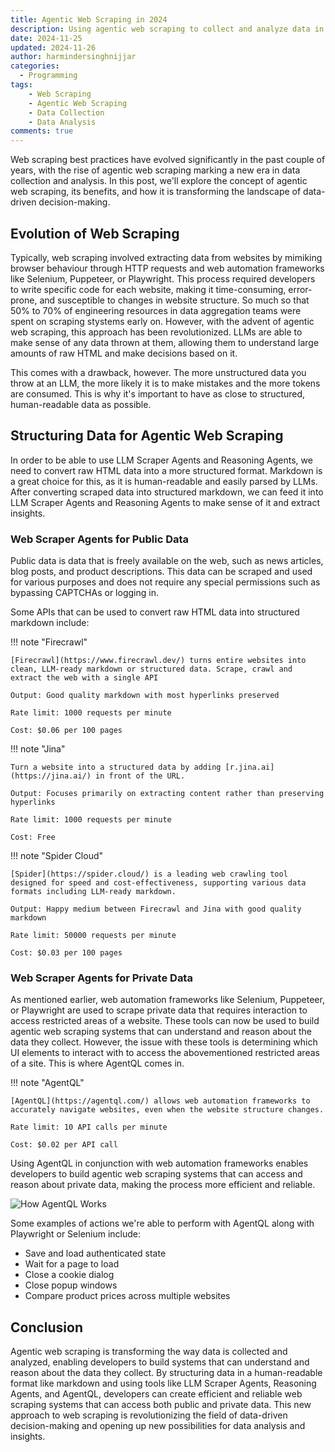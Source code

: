 ```yaml
---
title: Agentic Web Scraping in 2024
description: Using agentic web scraping to collect and analyze data in 2024.
date: 2024-11-25
updated: 2024-11-26
author: harmindersinghnijjar
categories:
  - Programming
tags:
    - Web Scraping
    - Agentic Web Scraping
    - Data Collection
    - Data Analysis
comments: true
---
```


Web scraping best practices have evolved significantly in the past couple of years, with the rise of agentic web scraping marking a new era in data collection and analysis. In this post, we'll explore the concept of agentic web scraping, its benefits, and how it is transforming the landscape of data-driven decision-making.

## Evolution of Web Scraping

Typically, web scraping involved extracting data from websites by mimiking browser behaviour through HTTP requests and web automation frameworks like Selenium, Puppeteer, or Playwright. This process required developers to write specific code for each website, making it time-consuming, error-prone, and susceptible to changes in website structure. So much so that 50% to 70% of engineering resources in data aggregation teams were spent on scraping stystems early on. However, with the advent of agentic web scraping, this approach has been revolutionized. LLMs are able to make sense of any data thrown at them, allowing them to understand large amounts of raw HTML and make decisions based on it.

This comes with a drawback, however. The more unstructured data you throw at an LLM, the more likely it is to make mistakes and the more tokens are consumed. This is why it's important to have as close to structured, human-readable data as possible.

## Structuring Data for Agentic Web Scraping

In order to be able to use LLM Scraper Agents and Reasoning Agents, we need to convert raw HTML data into a more structured format. Markdown is a great choice for this, as it is human-readable and easily parsed by LLMs. After converting scraped data into structured markdown, we can feed it into LLM Scraper Agents and Reasoning Agents to make sense of it and extract insights.

### Web Scraper Agents for Public Data

Public data is data that is freely available on the web, such as news articles, blog posts, and product descriptions. This data can be scraped and used for various purposes and does not require any special permissions such as bypassing CAPTCHAs or logging in.

Some APIs that can be used to convert raw HTML data into structured markdown include:

!!! note "Firecrawl"

    [Firecrawl](https://www.firecrawl.dev/) turns entire websites into clean, LLM-ready markdown or structured data. Scrape, crawl and extract the web with a single API 

    Output: Good quality markdown with most hyperlinks preserved

    Rate limit: 1000 requests per minute

    Cost: $0.06 per 100 pages

!!! note "Jina"

    Turn a website into a structured data by adding [r.jina.ai](https://jina.ai/) in front of the URL.

    Output: Focuses primarily on extracting content rather than preserving hyperlinks

    Rate limit: 1000 requests per minute

    Cost: Free

!!! note "Spider Cloud"

    [Spider](https://spider.cloud/) is a leading web crawling tool designed for speed and cost-effectiveness, supporting various data formats including LLM-ready markdown.

    Output: Happy medium between Firecrawl and Jina with good quality markdown

    Rate limit: 50000 requests per minute

    Cost: $0.03 per 100 pages

### Web Scraper Agents for Private Data

As mentioned earlier, web automation frameworks like Selenium, Puppeteer, or Playwright are used to scrape private data that requires interaction to access restricted areas of a website. These tools can now be used to build agentic web scraping systems that can understand and reason about the data they collect. However, the issue with these tools is determining which UI elements to interact with to access the abovementioned restricted areas of a site. This is where AgentQL comes in.

!!! note "AgentQL"

    [AgentQL](https://agentql.com/) allows web automation frameworks to accurately navigate websites, even when the website structure changes.

    Rate limit: 10 API calls per minute

    Cost: $0.02 per API call

Using AgentQL in conjunction with web automation frameworks enables developers to build agentic web scraping systems that can access and reason about private data, making the process more efficient and reliable.

![How AgentQL Works](https://i.imgur.com/dSDZPzJ.png)

Some examples of actions we're able to perform with AgentQL along with Playwright or Selenium include:

- Save and load authenticated state
- Wait for a page to load
- Close a cookie dialog
- Close popup windows
- Compare product prices across multiple websites

## Conclusion

Agentic web scraping is transforming the way data is collected and analyzed, enabling developers to build systems that can understand and reason about the data they collect. By structuring data in a human-readable format like markdown and using tools like LLM Scraper Agents, Reasoning Agents, and AgentQL, developers can create efficient and reliable web scraping systems that can access both public and private data. This new approach to web scraping is revolutionizing the field of data-driven decision-making and opening up new possibilities for data analysis and insights.

